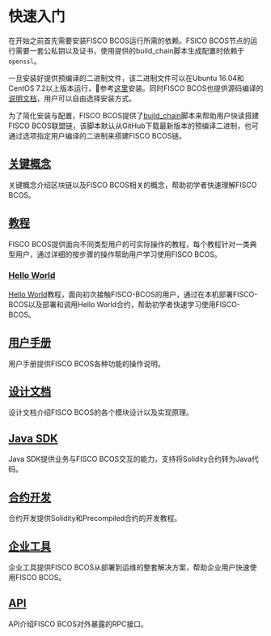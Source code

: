 # 快速入门

在开始之前首先需要安装FISCO BCOS运行所需的依赖。FSICO BCOS节点的运行需要一套公私钥以及证书，使用提供的build_chain脚本生成配置时依赖于`openssl`。

一旦安装好提供预编译的二进制文件，该二进制文件可以在Ubuntu 16.04和CentOS 7.2以上版本运行，参考[这里](manual/install.md#二进制安装)安装。同时FISCO BCOS也提供源码编译的[说明文档](manual/install.md#源码编译)，用户可以自由选择安装方式。

为了简化安装与配置，FISCO BCOS提供了[build_chain][build_chain]脚本来帮助用户快读搭建FISCO BCOS联盟链，该脚本默认从GitHub下载最新版本的预编译二进制，也可通过选项指定用户编译的二进制来搭建FISCO BCOS链。

## [关键概念](key_concepts.md)

关键概念介绍区块链以及FISCO BCOS相关的概念，帮助初学者快速理解FISCO BCOS。

## [教程](tutorials/index.html)

FISCO BCOS提供面向不同类型用户的可实际操作的教程，每个教程针对一类典型用户，通过详细的按步骤的操作帮助用户学习使用FISCO BCOS。

### [Hello World](tutorials/hello_world.md)

[Hello World](tutorials/hello_world.md)教程，面向初次接触FISCO-BCOS的用户，通过在本机部署FISCO-BCOS以及部署和调用Hello World合约，帮助初学者快速学习使用FISCO-BCOS。

## [用户手册](manual/index.html)

用户手册提供FISCO BCOS各种功能的操作说明。

## [设计文档](design/index.html)

设计文档介绍FISCO BCOS的各个模块设计以及实现原理。

## [Java SDK](sdk/index.html)

Java SDK提供业务与FISCO BCOS交互的能力，支持将Solidity合约转为Java代码。

## [合约开发](developer/index.html)

合约开发提供Solidity和Precompiled合约的开发教程。

## [企业工具](enterprise/index.html)

企业工具提供FISCO BCOS从部署到运维的整套解决方案，帮助企业用户快速使用FISCO BCOS。

## [API](api/index.html)

API介绍FISCO BCOS对外暴露的RPC接口。


[build_chain]:https://github.com/FISCO-BCOS/FISCO-BCOS/blob/master/tools/build_chain.sh

